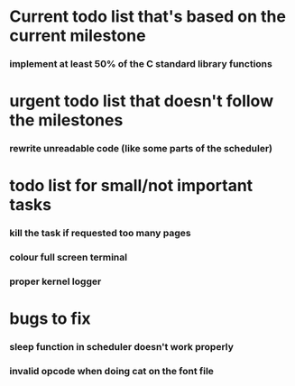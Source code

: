 # Current todo list that's based on the current milestone
### implement at least 50% of the C standard library functions

# urgent todo list that doesn't follow the milestones
### rewrite unreadable code (like some parts of the scheduler)

# todo list for small/not important tasks
### kill the task if requested too many pages
### colour full screen terminal
### proper kernel logger

# bugs to fix
### sleep function in scheduler doesn't work properly
### invalid opcode when doing cat on the font file
